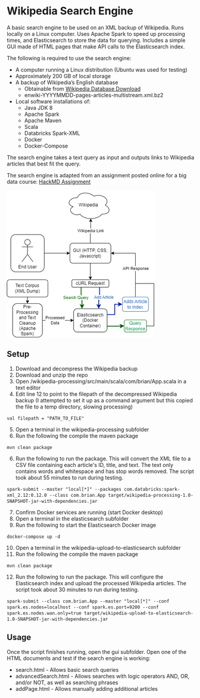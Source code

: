 # Wikipedia Search Engine
A basic search engine to be used on an XML backup of Wikipedia. Runs locally on a Linux computer. Uses Apache Spark to speed up processing times, and Elasticsearch to store the data for querying. Includes a simple GUI made of HTML pages that make API calls to the Elasticsearch index.

The following is required to use the search engine: 
* A computer running a Linux distribution (Ubuntu was used for testing)
* Approximately 200 GB of local storage
* A backup of Wikipedia’s English database
  * Obtainable from [Wikipedia Database Download](https://en.wikipedia.org/wiki/Wikipedia:Database_download)
  * enwiki-YYYYMMDD-pages-articles-multistream.xml.bz2
* Local software installations of:
  * Java JDK 8
  * Apache Spark
  * Apache Maven
  * Scala
  * Databricks Spark-XML
  * Docker
  * Docker-Compose

The search engine takes a text query as input and outputs links to Wikipedia articles that best fit the query.

The search engine is adapted from an assignment posted online for a big data course: [HackMD Assignment](https://hackmd.io/@9NHMbs3cSOmGDKDUbhIviQ/H1LM2fR5m?type=view)

![alt text](https://github.com/brianleary/wikipedia-search-engine/blob/main/flowchart.jpg)

## Setup
1. Download and decompress the Wikipedia backup
2. Download and unzip the repo
3. Open /wikipedia-processing/src/main/scala/com/brian/App.scala in a text editor
4. Edit line 12 to point to the filepath of the decompressed Wikipedia backup (I attempted to set it up as a command argument but this copied the file to a temp directory, slowing processing)
```
val filepath = "PATH_TO_FILE"
```

5. Open a terminal in the wikipedia-processing subfolder
6. Run the following the compile the maven package
```
mvn clean package
```

6. Run the following to run the package. This will convert the XML file to a CSV file containing each article's ID, title, and text. The text only contains words and whitespace and has stop words removed. The script took about 55 minutes to run during testing.
```
spark-submit --master "local[*]" --packages com.databricks:spark-xml_2.12:0.12.0 --class com.brian.App target/wikipedia-processing-1.0-SNAPSHOT-jar-with-dependencies.jar
```

7. Confirm Docker services are running (start Docker desktop)
8. Open a terminal in the elasticsearch subfolder
9. Run the following to start the Elasticsearch Docker image
```
docker-compose up -d
```

10. Open a terminal in the wikipedia-upload-to-elasticsearch subfolder
11. Run the following the compile the maven package
```
mvn clean package
```

12. Run the following to run the package. This will configure the Elasticsearch index and upload the processed Wikipedia articles. The script took about 30 minutes to run during testing.
```
spark-submit --class com.brian.App --master "local[*]" --conf spark.es.nodes=localhost --conf spark.es.port=9200 --conf spark.es.nodes.wan.only=true target/wikipedia-upload-to-elasticsearch-1.0-SNAPSHOT-jar-with-dependencies.jar
```


## Usage
Once the script finishes running, open the gui subfolder. Open one of the HTML documents and test if the search engine is working:
  * search.html - Allows basic search queries
  * advancedSearch.html - Allows searches with logic operators AND, OR, and/or NOT, as well as searching phrases
  * addPage.html - Allows manually adding additional articles
